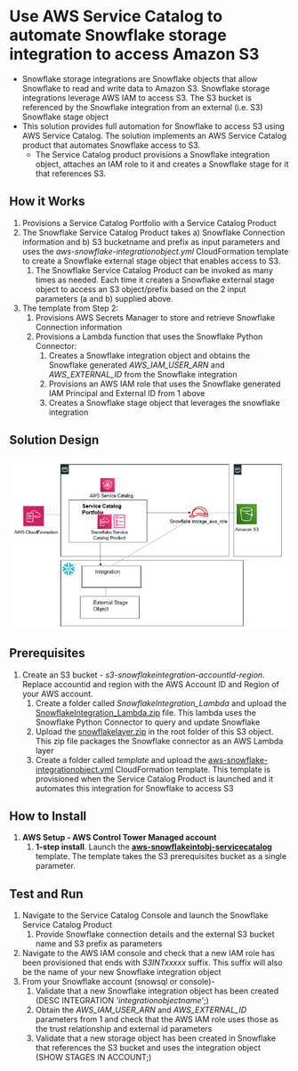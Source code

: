 <p align="center">
</p>

# Use AWS Service Catalog to automate Snowflake storage integration to access Amazon S3

* Snowflake storage integrations are Snowflake objects that allow Snowflake to read and write data to Amazon S3. Snowflake storage integrations leverage AWS IAM to access S3. The S3 bucket is referenced by the Snowflake integration from an external (i.e. S3) Snowflake stage object
* This solution provides full automation for Snowflake to access S3 using AWS Service Catalog. The solution implements an AWS Service Catalog product that automates Snowflake access to S3. 
	* The Service Catalog product provisions a Snowflake integration object, attaches an IAM role to it and creates a Snowflake stage for it that references S3. 


## How it Works

1. Provisions a Service Catalog Portfolio with a Service Catalog Product
2. The Snowflake Service Catalog Product takes a) Snowflake Connection information and b) S3 bucketname and prefix as input parameters and uses the *aws-snowflake-integrationobject.yml* CloudFormation template to create a Snowflake external stage object that enables access to S3.
	1. The Snowflake Service Catalog Product can be invoked as many times as needed. Each time it creates a Snowflake external stage object to access an S3 object/prefix based on the 2 input parameters (a and b) supplied above.
3. The template from Step 2:
	1. Provisions AWS Secrets Manager to store and retrieve Snowflake Connection information
	2. Provisions a Lambda function that uses the Snowflake Python Connector:
		1. Creates a Snowflake integration object and obtains the Snowflake generated *AWS_IAM_USER_ARN* and *AWS_EXTERNAL_ID* from the Snowflake integration 
		2. Provisions an AWS IAM role that uses the Snowflake generated IAM Principal and External ID from 1 above
		3. Creates a Snowflake stage object that leverages the snowflake integration
	
 
## Solution Design

![](images/snowflake-arch.png)


## Prerequisites

1. Create an S3 bucket - *s3-snowflakeintegration-accountId-region*. Replace accountid and region with the AWS Account ID and Region of your AWS account. 
	1. Create a folder called *SnowflakeIntegration_Lambda* and upload the [SnowflakeIntegration_Lambda.zip](https://github.com/aws-samples/aws-datadog-controltower/blob/main/snowflake/lambda/SnowflakeIntegration_Lambda.zip) file. This lambda uses the Snowflake Python Connector to query and update Snowflake
	2. Upload the [snowflakelayer.zip](https://github.com/aws-samples/aws-datadog-controltower/blob/main/snowflake/layer/snowflakelayer.zip) in the root folder of this S3 object. This zip file packages the Snowflake connector as an AWS Lambda layer
	3. Create a folder called *template* and upload the [aws-snowflake-integrationobject.yml](https://github.com/aws-samples/aws-datadog-controltower/blob/main/snowflake/cft/aws-snowflake-integrationobject.yml) CloudFormation template. This template is provisioned when the Service Catalog Product is launched and it automates this integration for Snowflake to access S3  

## How to Install

1. **AWS Setup - AWS Control Tower Managed account**
	1. **1-step install**. Launch the [**aws-snowflakeintobj-servicecatalog**](https://github.com/aws-samples/aws-datadog-controltower/blob/main/snowflake/cft/aws-snowflakeintobj-servicecatalog.yml) template. The template takes the S3 prerequisites bucket as a single parameter.
 	
## Test and Run

1. Navigate to the Service Catalog Console and launch the Snowflake Service Catalog Product
	1. Provide Snowflake connection details and the external S3 bucket name and S3 prefix as parameters
2. Navigate to the AWS IAM console and check that a new IAM role has been provisioned that ends with *S3INTxxxxx* suffix. This suffix will also be the name of your new Snowflake integration object 
3. From your Snowflake account (snowsql or console)-
	1. Validate that a new Snowflake integration object has been created (DESC INTEGRATION *'integrationobjectname'*;)
	2. Obtain the *AWS_IAM_USER_ARN* and *AWS_EXTERNAL_ID* parameters from 1 and check that the AWS IAM role uses those as the trust relationship and external id parameters
	3. Validate that a new storage object has been created in Snowflake that references the S3 bucket and uses the integration object (SHOW STAGES IN ACCOUNT;)
 	

 
